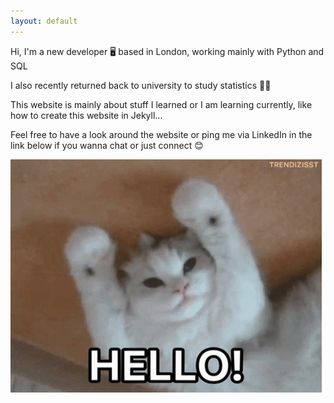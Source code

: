 ```yaml
---
layout: default
---
```


Hi, I'm a new developer 🖥️ based in London, working mainly with Python and SQL

I also recently returned back to university to study statistics 🧑‍🎓

This website is mainly about stuff I learned or I am learning currently, like how to create this website in Jekyll...


Feel free to have a look around the website or ping me via LinkedIn in the link below if you wanna chat or just connect 😊

![alt text](assets\gif\e13ab0236df7d84896dd0f3026540e03.gif)